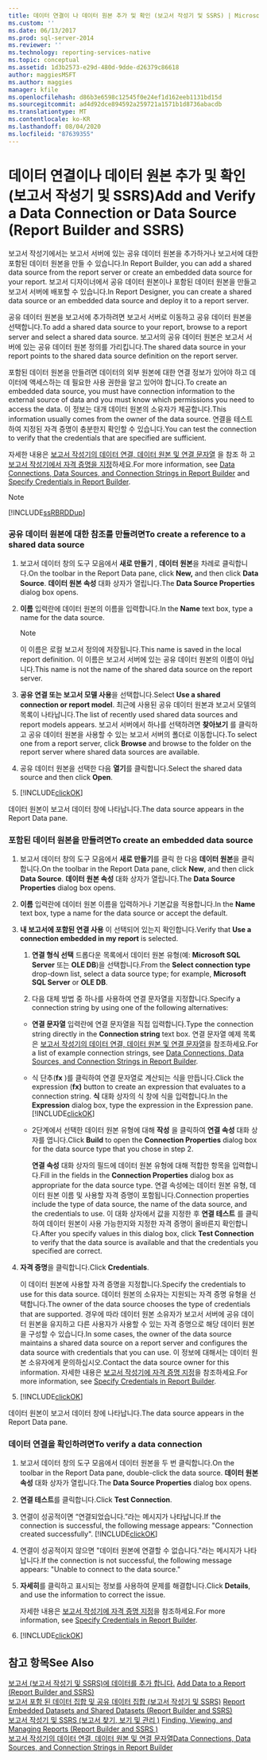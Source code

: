```yaml
---
title: 데이터 연결이 나 데이터 원본 추가 및 확인 (보고서 작성기 및 SSRS) | Microsoft Docs
ms.custom: ''
ms.date: 06/13/2017
ms.prod: sql-server-2014
ms.reviewer: ''
ms.technology: reporting-services-native
ms.topic: conceptual
ms.assetid: 1d3b2573-e29d-480d-9dde-d26379c86618
author: maggiesMSFT
ms.author: maggies
manager: kfile
ms.openlocfilehash: d86b3e6598c12545f0e24ef1d162eeb1131bd15d
ms.sourcegitcommit: ad4d92dce894592a259721a1571b1d8736abacdb
ms.translationtype: MT
ms.contentlocale: ko-KR
ms.lasthandoff: 08/04/2020
ms.locfileid: "87639355"
---
```

# <a name="add-and-verify-a-data-connection-or-data-source-report-builder-and-ssrs"></a><span data-ttu-id="70e0f-102">데이터 연결이나 데이터 원본 추가 및 확인(보고서 작성기 및 SSRS)</span><span class="sxs-lookup"><span data-stu-id="70e0f-102">Add and Verify a Data Connection or Data Source (Report Builder and SSRS)</span></span>
  <span data-ttu-id="70e0f-103">보고서 작성기에서는 보고서 서버에 있는 공유 데이터 원본을 추가하거나 보고서에 대한 포함된 데이터 원본을 만들 수 있습니다.</span><span class="sxs-lookup"><span data-stu-id="70e0f-103">In Report Builder, you can add a shared data source from the report server or create an embedded data source for your report.</span></span> <span data-ttu-id="70e0f-104">보고서 디자이너에서 공유 데이터 원본이나 포함된 데이터 원본을 만들고 보고서 서버에 배포할 수 있습니다.</span><span class="sxs-lookup"><span data-stu-id="70e0f-104">In Report Designer, you can create a shared data source or an embedded data source and deploy it to a report server.</span></span>  
  
 <span data-ttu-id="70e0f-105">공유 데이터 원본을 보고서에 추가하려면 보고서 서버로 이동하고 공유 데이터 원본을 선택합니다.</span><span class="sxs-lookup"><span data-stu-id="70e0f-105">To add a shared data source to your report, browse to a report server and select a shared data source.</span></span> <span data-ttu-id="70e0f-106">보고서의 공유 데이터 원본은 보고서 서버에 있는 공유 데이터 원본 정의를 가리킵니다.</span><span class="sxs-lookup"><span data-stu-id="70e0f-106">The shared data source in your report points to the shared data source definition on the report server.</span></span>  
  
 <span data-ttu-id="70e0f-107">포함된 데이터 원본을 만들려면 데이터의 외부 원본에 대한 연결 정보가 있어야 하고 데이터에 액세스하는 데 필요한 사용 권한을 알고 있어야 합니다.</span><span class="sxs-lookup"><span data-stu-id="70e0f-107">To create an embedded data source, you must have connection information to the external source of data and you must know which permissions you need to access the data.</span></span> <span data-ttu-id="70e0f-108">이 정보는 대개 데이터 원본의 소유자가 제공합니다.</span><span class="sxs-lookup"><span data-stu-id="70e0f-108">This information usually comes from the owner of the data source.</span></span> <span data-ttu-id="70e0f-109">연결을 테스트하여 지정된 자격 증명이 충분한지 확인할 수 있습니다.</span><span class="sxs-lookup"><span data-stu-id="70e0f-109">You can test the connection to verify that the credentials that are specified are sufficient.</span></span>  
  
 <span data-ttu-id="70e0f-110">자세한 내용은 [보고서 작성기의 데이터 연결, 데이터 원본 및 연결 문자열](../data-connections-data-sources-and-connection-strings-in-report-builder.md) 을 참조 하 고 [보고서 작성기에서 자격 증명을 지정](../specify-credentials-in-report-builder.md)하세요.</span><span class="sxs-lookup"><span data-stu-id="70e0f-110">For more information, see [Data Connections, Data Sources, and Connection Strings in Report Builder](../data-connections-data-sources-and-connection-strings-in-report-builder.md) and [Specify Credentials in Report Builder](../specify-credentials-in-report-builder.md).</span></span>  
  
> [!NOTE]  
>  [!INCLUDE[ssRBRDDup](../../includes/ssrbrddup-md.md)]  
  
### <a name="to-create-a-reference-to-a-shared-data-source"></a><span data-ttu-id="70e0f-111">공유 데이터 원본에 대한 참조를 만들려면</span><span class="sxs-lookup"><span data-stu-id="70e0f-111">To create a reference to a shared data source</span></span>  
  
1.  <span data-ttu-id="70e0f-112">보고서 데이터 창의 도구 모음에서 **새로 만들기** , **데이터 원본**을 차례로 클릭합니다.</span><span class="sxs-lookup"><span data-stu-id="70e0f-112">On the toolbar in the Report Data pane, click **New,** and then click **Data Source**.</span></span> <span data-ttu-id="70e0f-113">**데이터 원본 속성** 대화 상자가 열립니다.</span><span class="sxs-lookup"><span data-stu-id="70e0f-113">The **Data Source Properties** dialog box opens.</span></span>  
  
2.  <span data-ttu-id="70e0f-114">**이름** 입력란에 데이터 원본의 이름을 입력합니다.</span><span class="sxs-lookup"><span data-stu-id="70e0f-114">In the **Name** text box, type a name for the data source.</span></span>  
  
    > [!NOTE]  
    >  <span data-ttu-id="70e0f-115">이 이름은 로컬 보고서 정의에 저장됩니다.</span><span class="sxs-lookup"><span data-stu-id="70e0f-115">This name is saved in the local report definition.</span></span> <span data-ttu-id="70e0f-116">이 이름은 보고서 서버에 있는 공유 데이터 원본의 이름이 아닙니다.</span><span class="sxs-lookup"><span data-stu-id="70e0f-116">This name is not the name of the shared data source on the report server.</span></span>  
  
3.  <span data-ttu-id="70e0f-117">**공유 연결 또는 보고서 모델 사용**을 선택합니다.</span><span class="sxs-lookup"><span data-stu-id="70e0f-117">Select **Use a shared connection or report model**.</span></span> <span data-ttu-id="70e0f-118">최근에 사용된 공유 데이터 원본과 보고서 모델의 목록이 나타납니다.</span><span class="sxs-lookup"><span data-stu-id="70e0f-118">The list of recently used shared data sources and report models appears.</span></span> <span data-ttu-id="70e0f-119">보고서 서버에서 하나를 선택하려면 **찾아보기** 를 클릭하고 공유 데이터 원본을 사용할 수 있는 보고서 서버의 폴더로 이동합니다.</span><span class="sxs-lookup"><span data-stu-id="70e0f-119">To select one from a report server, click **Browse** and browse to the folder on the report server where shared data sources are available.</span></span>  
  
4.  <span data-ttu-id="70e0f-120">공유 데이터 원본을 선택한 다음 **열기**를 클릭합니다.</span><span class="sxs-lookup"><span data-stu-id="70e0f-120">Select the shared data source and then click **Open**.</span></span>  
  
5.  [!INCLUDE[clickOK](../../includes/clickok-md.md)]  
  
 <span data-ttu-id="70e0f-121">데이터 원본이 보고서 데이터 창에 나타납니다.</span><span class="sxs-lookup"><span data-stu-id="70e0f-121">The data source appears in the Report Data pane.</span></span>  
  
### <a name="to-create-an-embedded-data-source"></a><span data-ttu-id="70e0f-122">포함된 데이터 원본을 만들려면</span><span class="sxs-lookup"><span data-stu-id="70e0f-122">To create an embedded data source</span></span>  
  
1.  <span data-ttu-id="70e0f-123">보고서 데이터 창의 도구 모음에서 **새로 만들기**를 클릭 한 다음 **데이터 원본**을 클릭 합니다.</span><span class="sxs-lookup"><span data-stu-id="70e0f-123">On the toolbar in the Report Data pane, click **New**, and then click **Data Source**.</span></span> <span data-ttu-id="70e0f-124">**데이터 원본 속성** 대화 상자가 열립니다.</span><span class="sxs-lookup"><span data-stu-id="70e0f-124">The **Data Source Properties** dialog box opens.</span></span>  
  
2.  <span data-ttu-id="70e0f-125">**이름** 입력란에 데이터 원본 이름을 입력하거나 기본값을 적용합니다.</span><span class="sxs-lookup"><span data-stu-id="70e0f-125">In the **Name** text box, type a name for the data source or accept the default.</span></span>  
  
3.  <span data-ttu-id="70e0f-126">**내 보고서에 포함된 연결 사용** 이 선택되어 있는지 확인합니다.</span><span class="sxs-lookup"><span data-stu-id="70e0f-126">Verify that **Use a connection embedded in my report** is selected.</span></span>  
  
    1.  <span data-ttu-id="70e0f-127">**연결 형식 선택** 드롭다운 목록에서 데이터 원본 유형(예: **Microsoft SQL Server** 또는 **OLE DB**)을 선택합니다.</span><span class="sxs-lookup"><span data-stu-id="70e0f-127">From the **Select connection type** drop-down list, select a data source type; for example, **Microsoft SQL Server** or **OLE DB**.</span></span>  
  
    2.  <span data-ttu-id="70e0f-128">다음 대체 방법 중 하나를 사용하여 연결 문자열을 지정합니다.</span><span class="sxs-lookup"><span data-stu-id="70e0f-128">Specify a connection string by using one of the following alternatives:</span></span>  
  
    -   <span data-ttu-id="70e0f-129">**연결 문자열** 입력란에 연결 문자열을 직접 입력합니다.</span><span class="sxs-lookup"><span data-stu-id="70e0f-129">Type the connection string directly in the **Connection string** text box.</span></span> <span data-ttu-id="70e0f-130">연결 문자열 예제 목록은 [보고서 작성기의 데이터 연결, 데이터 원본 및 연결 문자열](../data-connections-data-sources-and-connection-strings-in-report-builder.md)을 참조하세요.</span><span class="sxs-lookup"><span data-stu-id="70e0f-130">For a list of example connection strings, see [Data Connections, Data Sources, and Connection Strings in Report Builder](../data-connections-data-sources-and-connection-strings-in-report-builder.md).</span></span>  
  
    -   <span data-ttu-id="70e0f-131">식 단추(**fx** )를 클릭하여 연결 문자열로 계산되는 식을 만듭니다.</span><span class="sxs-lookup"><span data-stu-id="70e0f-131">Click the expression (**fx)** button to create an expression that evaluates to a connection string.</span></span> <span data-ttu-id="70e0f-132">**식** 대화 상자의 식 창에 식을 입력합니다.</span><span class="sxs-lookup"><span data-stu-id="70e0f-132">In the **Expression** dialog box, type the expression in the Expression pane.</span></span> [!INCLUDE[clickOK](../../includes/clickok-md.md)]  
  
    -   <span data-ttu-id="70e0f-133">2단계에서 선택한 데이터 원본 유형에 대해 **작성** 을 클릭하여 **연결 속성** 대화 상자를 엽니다.</span><span class="sxs-lookup"><span data-stu-id="70e0f-133">Click **Build** to open the **Connection Properties** dialog box for the data source type that you chose in step 2.</span></span>  
  
         <span data-ttu-id="70e0f-134">**연결 속성** 대화 상자의 필드에 데이터 원본 유형에 대해 적합한 항목을 입력합니다.</span><span class="sxs-lookup"><span data-stu-id="70e0f-134">Fill in the fields in the **Connection Properties** dialog box as appropriate for the data source type.</span></span> <span data-ttu-id="70e0f-135">연결 속성에는 데이터 원본 유형, 데이터 원본 이름 및 사용할 자격 증명이 포함됩니다.</span><span class="sxs-lookup"><span data-stu-id="70e0f-135">Connection properties include the type of data source, the name of the data source, and the credentials to use.</span></span> <span data-ttu-id="70e0f-136">이 대화 상자에서 값을 지정한 후 **연결 테스트** 를 클릭하여 데이터 원본이 사용 가능한지와 지정한 자격 증명이 올바른지 확인합니다.</span><span class="sxs-lookup"><span data-stu-id="70e0f-136">After you specify values in this dialog box, click **Test Connection** to verify that the data source is available and that the credentials you specified are correct.</span></span>  
  
4.  <span data-ttu-id="70e0f-137">**자격 증명**을 클릭합니다.</span><span class="sxs-lookup"><span data-stu-id="70e0f-137">Click **Credentials**.</span></span>  
  
     <span data-ttu-id="70e0f-138">이 데이터 원본에 사용할 자격 증명을 지정합니다.</span><span class="sxs-lookup"><span data-stu-id="70e0f-138">Specify the credentials to use for this data source.</span></span> <span data-ttu-id="70e0f-139">데이터 원본의 소유자는 지원되는 자격 증명 유형을 선택합니다.</span><span class="sxs-lookup"><span data-stu-id="70e0f-139">The owner of the data source chooses the type of credentials that are supported.</span></span> <span data-ttu-id="70e0f-140">경우에 따라 데이터 원본 소유자가 보고서 서버에 공유 데이터 원본을 유지하고 다른 사용자가 사용할 수 있는 자격 증명으로 해당 데이터 원본을 구성할 수 있습니다.</span><span class="sxs-lookup"><span data-stu-id="70e0f-140">In some cases, the owner of the data source maintains a shared data source on a report server and configures the data source with credentials that you can use.</span></span> <span data-ttu-id="70e0f-141">이 정보에 대해서는 데이터 원본 소유자에게 문의하십시오.</span><span class="sxs-lookup"><span data-stu-id="70e0f-141">Contact the data source owner for this information.</span></span> <span data-ttu-id="70e0f-142">자세한 내용은 [보고서 작성기에 자격 증명 지정](../specify-credentials-in-report-builder.md)을 참조하세요.</span><span class="sxs-lookup"><span data-stu-id="70e0f-142">For more information, see [Specify Credentials in Report Builder](../specify-credentials-in-report-builder.md).</span></span>  
  
5.  [!INCLUDE[clickOK](../../includes/clickok-md.md)]  
  
 <span data-ttu-id="70e0f-143">데이터 원본이 보고서 데이터 창에 나타납니다.</span><span class="sxs-lookup"><span data-stu-id="70e0f-143">The data source appears in the Report Data pane.</span></span>  
  
### <a name="to-verify-a-data-connection"></a><span data-ttu-id="70e0f-144">데이터 연결을 확인하려면</span><span class="sxs-lookup"><span data-stu-id="70e0f-144">To verify a data connection</span></span>  
  
1.  <span data-ttu-id="70e0f-145">보고서 데이터 창의 도구 모음에서 데이터 원본을 두 번 클릭합니다.</span><span class="sxs-lookup"><span data-stu-id="70e0f-145">On the toolbar in the Report Data pane, double-click the data source.</span></span> <span data-ttu-id="70e0f-146">**데이터 원본 속성** 대화 상자가 열립니다.</span><span class="sxs-lookup"><span data-stu-id="70e0f-146">The **Data Source Properties** dialog box opens.</span></span>  
  
2.  <span data-ttu-id="70e0f-147">**연결 테스트**를 클릭합니다.</span><span class="sxs-lookup"><span data-stu-id="70e0f-147">Click **Test Connection**.</span></span>  
  
3.  <span data-ttu-id="70e0f-148">연결이 성공적이면 “연결되었습니다.”라는 메시지가 나타납니다.</span><span class="sxs-lookup"><span data-stu-id="70e0f-148">If the connection is successful, the following message appears: "Connection created successfully".</span></span> [!INCLUDE[clickOK](../../includes/clickok-md.md)]  
  
4.  <span data-ttu-id="70e0f-149">연결이 성공적이지 않으면 "데이터 원본에 연결할 수 없습니다."라는 메시지가 나타납니다.</span><span class="sxs-lookup"><span data-stu-id="70e0f-149">If the connection is not successful, the following message appears: "Unable to connect to the data source."</span></span>  
  
5.  <span data-ttu-id="70e0f-150">**자세히**를 클릭하고 표시되는 정보를 사용하여 문제를 해결합니다.</span><span class="sxs-lookup"><span data-stu-id="70e0f-150">Click **Details**, and use the information to correct the issue.</span></span>  
  
     <span data-ttu-id="70e0f-151">자세한 내용은 [보고서 작성기에 자격 증명 지정](../specify-credentials-in-report-builder.md)을 참조하세요.</span><span class="sxs-lookup"><span data-stu-id="70e0f-151">For more information, see [Specify Credentials in Report Builder](../specify-credentials-in-report-builder.md).</span></span>  
  
6.  [!INCLUDE[clickOK](../../includes/clickok-md.md)]  
  
## <a name="see-also"></a><span data-ttu-id="70e0f-152">참고 항목</span><span class="sxs-lookup"><span data-stu-id="70e0f-152">See Also</span></span>  
 <span data-ttu-id="70e0f-153">[보고서 &#40;보고서 작성기 및 SSRS&#41;에 데이터를 추가 합니다.](report-datasets-ssrs.md) </span><span class="sxs-lookup"><span data-stu-id="70e0f-153">[Add Data to a Report &#40;Report Builder and SSRS&#41;](report-datasets-ssrs.md) </span></span>  
 <span data-ttu-id="70e0f-154">[보고서 포함 된 데이터 집합 및 공유 데이터 집합 &#40;보고서 작성기 및 SSRS&#41;](report-embedded-datasets-and-shared-datasets-report-builder-and-ssrs.md) </span><span class="sxs-lookup"><span data-stu-id="70e0f-154">[Report Embedded Datasets and Shared Datasets &#40;Report Builder and SSRS&#41;](report-embedded-datasets-and-shared-datasets-report-builder-and-ssrs.md) </span></span>  
 <span data-ttu-id="70e0f-155">[보고서 작성기 및 SSRS &#40;보고서 찾기, 보기 및 관리 &#41;](../report-builder/finding-viewing-and-managing-reports-report-builder-and-ssrs.md) </span><span class="sxs-lookup"><span data-stu-id="70e0f-155">[Finding, Viewing, and Managing Reports &#40;Report Builder and SSRS &#41;](../report-builder/finding-viewing-and-managing-reports-report-builder-and-ssrs.md) </span></span>  
 [<span data-ttu-id="70e0f-156">보고서 작성기의 데이터 연결, 데이터 원본 및 연결 문자열</span><span class="sxs-lookup"><span data-stu-id="70e0f-156">Data Connections, Data Sources, and Connection Strings in Report Builder</span></span>](../data-connections-data-sources-and-connection-strings-in-report-builder.md)  
  
  
